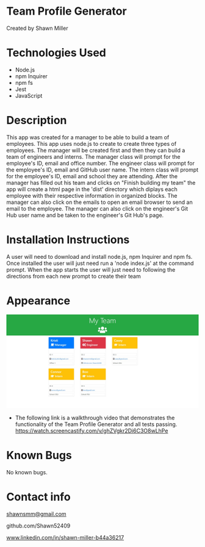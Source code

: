 # Team Profile Generator
Created by Shawn Miller

# Technologies Used
- Node.js
- npm Inquirer
- npm fs
- Jest
- JavaScript

# Description
This app was created for a manager to be able to build a team of employees.  This app uses node.js to create to create three types of employees. The manager will be created first and then they can build a team of engineers and interns.  The manager class will prompt for the employee's ID, email and office number.  The engineer class will prompt for the employee's ID, email and GitHub user name.  The intern class will prompt for the employee's ID, email and school they are attending.  After the manager has filled out his team and clicks on "Finish building my team" the app will create a html page in the 'dist' directory which diplays each employee with their respective information in organized blocks.  The manager can also click on the emails to open an email browser to send an email to the employee.  The manager can also click on the engineer's Git Hub user name and be taken to the engineer's Git Hub's page.

# Installation Instructions
A user will need to download and install node.js, npm Inquirer and npm fs.  Once installed the user will just need run a 'node index.js' at the command prompt.  When the app starts the user will just need to following the directions from each new prompt to create their team

# Appearance
![Screenshot of README and command line](./img/screenshot.jpg)

- The following link is a walkthrough video that demonstrates the functionality of the Team Profile Generator and all tests passing.
https://watch.screencastify.com/v/ghZVgkr2Di6C3O8wLhPe

# Known Bugs
No known bugs.

# Contact info
shawnsmm@gmail.com

github.com/Shawn52409

www.linkedin.com/in/shawn-miller-b44a36217